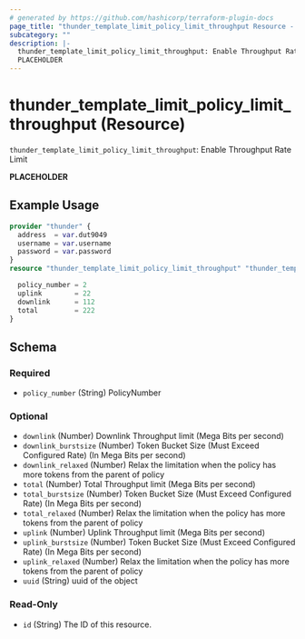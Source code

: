 ```yaml
---
# generated by https://github.com/hashicorp/terraform-plugin-docs
page_title: "thunder_template_limit_policy_limit_throughput Resource - terraform-provider-thunder"
subcategory: ""
description: |-
  thunder_template_limit_policy_limit_throughput: Enable Throughput Rate Limit
  PLACEHOLDER
---
```


# thunder_template_limit_policy_limit_throughput (Resource)

`thunder_template_limit_policy_limit_throughput`: Enable Throughput Rate Limit

__PLACEHOLDER__

## Example Usage

```terraform
provider "thunder" {
  address  = var.dut9049
  username = var.username
  password = var.password
}
resource "thunder_template_limit_policy_limit_throughput" "thunder_template_limit_policy_limit_throughput" {

  policy_number = 2
  uplink        = 22
  downlink      = 112
  total         = 222
}
```

<!-- schema generated by tfplugindocs -->
## Schema

### Required

- `policy_number` (String) PolicyNumber

### Optional

- `downlink` (Number) Downlink Throughput limit (Mega Bits per second)
- `downlink_burstsize` (Number) Token Bucket Size (Must Exceed Configured Rate) (In Mega Bits per second)
- `downlink_relaxed` (Number) Relax the limitation when the policy has more tokens from the parent of policy
- `total` (Number) Total Throughput limit (Mega Bits per second)
- `total_burstsize` (Number) Token Bucket Size (Must Exceed Configured Rate) (In Mega Bits per second)
- `total_relaxed` (Number) Relax the limitation when the policy has more tokens from the parent of policy
- `uplink` (Number) Uplink Throughput limit (Mega Bits per second)
- `uplink_burstsize` (Number) Token Bucket Size (Must Exceed Configured Rate) (In Mega Bits per second)
- `uplink_relaxed` (Number) Relax the limitation when the policy has more tokens from the parent of policy
- `uuid` (String) uuid of the object

### Read-Only

- `id` (String) The ID of this resource.


